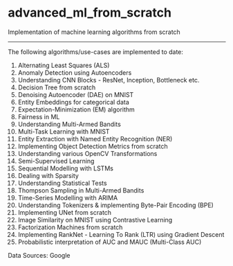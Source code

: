 # advanced_ml_from_scratch
Implementation of machine learning algorithms from scratch
***

The following algorithms/use-cases are implemented to date:
1. Alternating Least Squares (ALS)
2. Anomaly Detection using Autoencoders
3. Understanding CNN Blocks - ResNet, Inception, Bottleneck etc.
4. Decision Tree from scratch
5. Denoising Autoencoder (DAE) on MNIST
6. Entity Embeddings for categorical data 
7. Expectation-Minimization (EM) algorithm
8. Fairness in ML
9. Understanding Multi-Armed Bandits
10. Multi-Task Learning with MNIST
11. Entity Extraction with Named Entity Recognition (NER)
12. Implementing Object Detection Metrics from scratch
13. Understanding various OpenCV Transformations
14. Semi-Supervised Learning
15. Sequential Modelling with LSTMs
16. Dealing with Sparsity
17. Understanding Statistical Tests
18. Thompson Sampling in Multi-Armed Bandits
19. Time-Series Modelling with ARIMA
20. Understanding Tokenizers & implementing Byte-Pair Encoding (BPE)
21. Implementing UNet from scratch
22. Image Similarity on MNIST using Contrastive Learning
23. Factorization Machines from scratch
24. Implementing RankNet - Learning To Rank (LTR) using Gradient Descent
25. Probabilistic interpretation of AUC and MAUC (Multi-Class AUC)

Data Sources: Google
